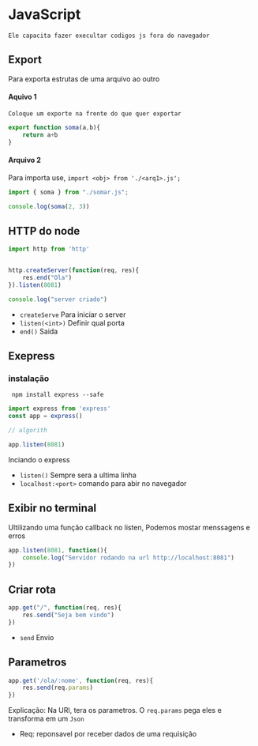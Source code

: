 # JavaScript

```Ele capacita fazer execultar codigos js fora do navegador```

## Export
Para exporta estrutas de uma arquivo ao outro

#### Aquivo 1
`Coloque um exporte na frente do que quer exportar`

```javascript
export function soma(a,b){
    return a+b
}
```

#### Arquivo 2
Para importa use, `import <obj> from './<arq1>.js';`

```javascript
import { soma } from "./somar.js";

console.log(soma(2, 3))
```

## HTTP do node
```javascript
import http from 'http'


http.createServer(function(req, res){
    res.end("Ola")
}).listen(8081)

console.log("server criado")
```
- `createServe` Para iniciar o server
- `listen(<int>)` Definir qual porta
- `end()` Saida

## Exepress

### instalação
``` npm install express --safe```

```javascript
import express from 'express'
const app = express()

// algorith

app.listen(8081)
```
Inciando o express
- `listen()` Sempre sera a ultima linha
- `localhost:<port>` comando para abir no navegador

## Exibir no terminal
Ultilizando uma função callback no listen, Podemos mostar menssagens e erros

```javascript
app.listen(8081, function(){
    console.log("Servidor rodando na url http://localhost:8081")
})
```
## Criar rota
```javascript
app.get("/", function(req, res){
    res.send("Seja bem vindo")
})
```
- `send` Envio

## Parametros
```javascript
app.get('/ola/:nome', function(req, res){
    res.send(req.params)
})
```
Explicação: Na URl, tera os parametros. O `req.params` pega eles e transforma em um `Json`

- Req: reponsavel por receber dados de uma requisição
